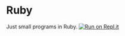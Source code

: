 # Ruby
Just small programs in Ruby.
[![Run on Repl.it](https://repl.it/badge/github/ForerunnerG34/RubyCode)](https://repl.it/github/ForerunnerG34/RubyCode)